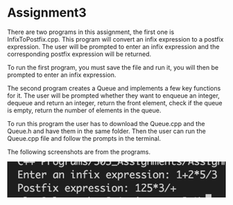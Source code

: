 # Assignment3

There are two programs in this assignment, the first one is InfixToPostfix.cpp. This program will convert an infix expression to a postfix expression. The user will be prompted to enter an infix expression and the corresponding postfix expression will be returned.

To run the first program, you must save the file and run it, you will then be prompted to enter an infix expression.

The second program creates a Queue and implements a few key functions for it. The user will be prompted whether they want to enqueue an integer, dequeue and return an integer, return the front element, check if the queue is empty, return the number of elements in the queue.

To run this program the user has to download the Queue.cpp and the Queue.h and have them in the same folder. Then the user can run the Queue.cpp file and follow the prompts in the terminal.

The following screenshots are from the programs.

![alt text](https://github.com/ardhf/Assignment3/blob/main/s1.png?raw=true)
